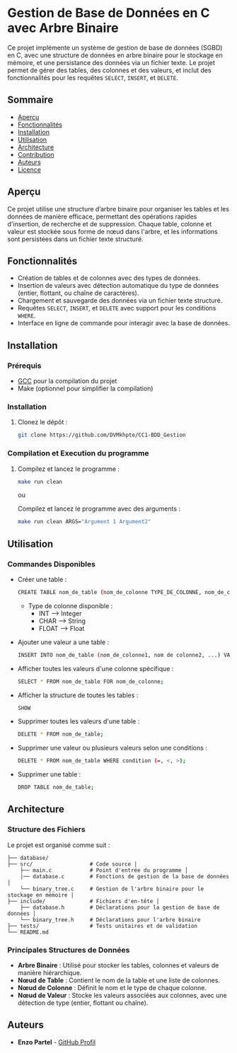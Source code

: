 # Gestion de Base de Données en C avec Arbre Binaire

Ce projet implémente un système de gestion de base de données (SGBD) en C, avec une structure de données en arbre binaire pour le stockage en mémoire, et une persistance des données via un fichier texte. Le projet permet de gérer des tables, des colonnes et des valeurs, et inclut des fonctionnalités pour les requêtes `SELECT`, `INSERT`, et `DELETE`.

## Sommaire

- [Aperçu](#aperçu)
- [Fonctionnalités](#fonctionnalités)
- [Installation](#installation)
- [Utilisation](#utilisation)
- [Architecture](#architecture)
- [Contribution](#contribution)
- [Auteurs](#auteurs)
- [Licence](#licence)

## Aperçu

Ce projet utilise une structure d’arbre binaire pour organiser les tables et les données de manière efficace, permettant des opérations rapides d'insertion, de recherche et de suppression. Chaque table, colonne et valeur est stockée sous forme de nœud dans l'arbre, et les informations sont persistées dans un fichier texte structuré.

## Fonctionnalités

- Création de tables et de colonnes avec des types de données.
- Insertion de valeurs avec détection automatique du type de données (entier, flottant, ou chaîne de caractères).
- Chargement et sauvegarde des données via un fichier texte structuré.
- Requêtes `SELECT`, `INSERT`, et `DELETE` avec support pour les conditions `WHERE`.
- Interface en ligne de commande pour interagir avec la base de données.

## Installation

### Prérequis

- [GCC](https://gcc.gnu.org/) pour la compilation du projet
- Make (optionnel pour simplifier la compilation)

### Installation

1. Clonez le dépôt :
   ```bash
   git clone https://github.com/DVMkhpte/CC1-BDD_Gestion
   ```

### Compilation et Execution du programme

1.  Compilez et lancez le programme :
    ```bash
    make run clean
    ```
    ou

	Compilez et lancez le programme avec des arguments :
	
	```bash
    make run clean ARGS="Argument 1 Argument2"
    ```

## Utilisation

### Commandes Disponibles

- Créer une table :
	```bash
	CREATE TABLE nom_de_table (nom_de_colonne TYPE_DE_COLONNE, nom_de_colonne TYPE_DE_COLONNE);
	```
	- Type de colonne disponible :
		-  INT --> Integer
		- CHAR --> String
		- FLOAT --> Float



- Ajouter une valeur a une table :
	```bash
	INSERT INTO nom_de_table (nom_de_colonne1, nom de colonne2, ...) VALUES (valeur1,valeur2,...); // Le nombre de colonne doit être égal au nombre de valeur.
	```
- Afficher toutes les valeurs d'une colonne spécifique :
	```bash
	SELECT * FROM nom_de_table FOR nom_de_colonne;
	```	
- Afficher la structure de toutes les tables :
	```bash
	SHOW
	```
-  Supprimer toutes les valeurs d'une table :
	```bash
	DELETE * FROM nom_de_table;
	```
- Supprimer une valeur ou plusieurs valeurs selon une conditions :
	```bash
	DELETE * FROM nom_de_table WHERE condition (=, <, >);
	```
- Supprimer une table :
	```bash
	DROP TABLE nom_de_table;
	```
## Architecture

### Structure des Fichiers

Le projet est organisé comme suit :

```.
├── database/          
├── src/                  # Code source |
	├── main.c            # Point d'entrée du programme │
	|── database.c        # Fonctions de gestion de la base de données │   
	└── binary_tree.c     # Gestion de l'arbre binaire pour le stockage en mémoire |
├── include/              # Fichiers d'en-tête │   
	├── database.h        # Déclarations pour la gestion de base de données │
	└── binary_tree.h     # Déclarations pour l'arbre binaire 
├── tests/                # Tests unitaires et de validation 
└── README.md
```

### Principales Structures de Données

- **Arbre Binaire** : Utilisé pour stocker les tables, colonnes et valeurs de manière hiérarchique.
- **Nœud de Table** : Contient le nom de la table et une liste de colonnes.
- **Nœud de Colonne** : Définit le nom et le type de chaque colonne.
- **Nœud de Valeur** : Stocke les valeurs associées aux colonnes, avec une détection de type (entier, flottant ou chaîne).
## Auteurs

- **Enzo Partel** - [GitHub Profil](https://github.com/DVMkhpte)